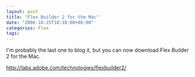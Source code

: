 ```yaml
---
layout: post
title: "Flex Builder 2 for the Mac"
date: "2006-10-25T10:10:00+06:00"
categories: Flex 
tags: 
---
```


I'm probably the last one to blog it, but you can now download Flex Builder 2 for the Mac.

<a href="http://labs.adobe.com/technologies/flexbuilder2/">http://labs.adobe.com/technologies/flexbuilder2/</a>